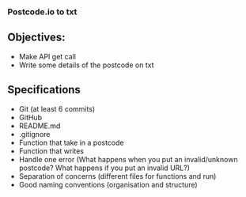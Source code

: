 ### Postcode.io to txt

## Objectives:
- Make API get call
- Write some details of the postcode on txt 

## Specifications 
- Git (at least 6 commits)
- GitHub
- README.md
- .gitignore
- Function that take in a postcode
- Function that writes
- Handle one error (What happens when you put an invalid/unknown postcode? What happens if you put an invalid URL?)
- Separation of concerns (different files for functions and run)
- Good naming conventions (organisation and structure)
